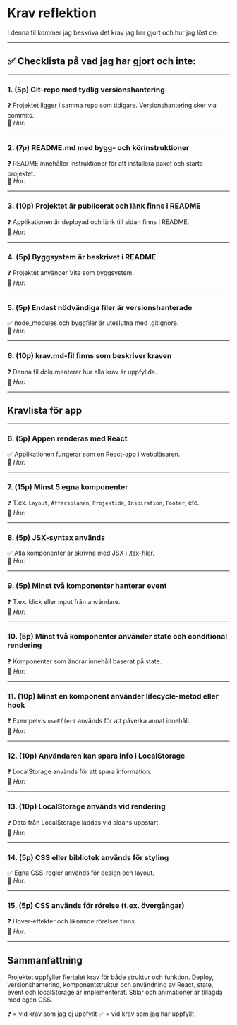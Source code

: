 # Krav reflektion 
I denna fil kommer jag beskriva det krav jag har gjort och hur jag löst de. 

---

## ✅ Checklista på vad jag har gjort och inte: 

---

### 1. (5p) Git-repo med tydlig versionshantering  
❓ Projektet ligger i samma repo som tidigare. Versionshantering sker via commits.  
💬 *Hur:*  

---

### 2. (7p) README.md med bygg- och körinstruktioner  
❓ README innehåller instruktioner för att installera paket och starta projektet.  
💬 *Hur:*  

---

### 3. (10p) Projektet är publicerat och länk finns i README  
❓ Applikationen är deployad och länk till sidan finns i README.  
💬 *Hur:*  

---

### 4. (5p) Byggsystem är beskrivet i README  
❓ Projektet använder Vite som byggsystem.  
💬 *Hur:*  

---

### 5. (5p) Endast nödvändiga filer är versionshanterade  
✅ node_modules och byggfiler är uteslutna med .gitignore.  
💬 *Hur:*  

---

### 6. (10p) krav.md-fil finns som beskriver kraven  
❓ Denna fil dokumenterar hur alla krav är uppfyllda.  
💬 *Hur:*  

---
## Kravlista för app
---

### 6. (5p) Appen renderas med React  
✅ Applikationen fungerar som en React-app i webbläsaren.  
💬 *Hur:*  

---

### 7. (15p) Minst 5 egna komponenter  
❓ T.ex. `Layout`, `Affärsplanen`, `Projektidé`, `Inspiration`, `Footer`, etc.  
💬 *Hur:*  

---

### 8. (5p) JSX-syntax används  
✅ Alla komponenter är skrivna med JSX i .tsx-filer.  
💬 *Hur:*  

---

### 9. (5p) Minst två komponenter hanterar event  
❓ T.ex. klick eller input från användare.  
💬 *Hur:*  

---

### 10. (5p) Minst två komponenter använder state och conditional rendering  
❓ Komponenter som ändrar innehåll baserat på state.  
💬 *Hur:*  

---

### 11. (10p) Minst en komponent använder lifecycle-metod eller hook  
❓ Exempelvis `useEffect` används för att påverka annat innehåll.  
💬 *Hur:*  

---

### 12. (10p) Användaren kan spara info i LocalStorage  
❓ LocalStorage används för att spara information.  
💬 *Hur:*  

---

### 13. (10p) LocalStorage används vid rendering  
❓ Data från LocalStorage laddas vid sidans uppstart.  
💬 *Hur:*  

---

### 14. (5p) CSS eller bibliotek används för styling  
✅ Egna CSS-regler används för design och layout.  
💬 *Hur:*  

---

### 15. (5p) CSS används för rörelse (t.ex. övergångar)  
❓ Hover-effekter och liknande rörelser finns.  
💬 *Hur:*  

---

## Sammanfattning

Projektet uppfyller flertalet krav för både struktur och funktion. Deploy, versionshantering, komponentstruktur och användning av React, state, event och localStorage är implementerat. Stilar och animationer är tillagda med egen CSS.

❓ = vid krav som jag ej uppfyllt
✅ = vid krav som jag har uppfyllt